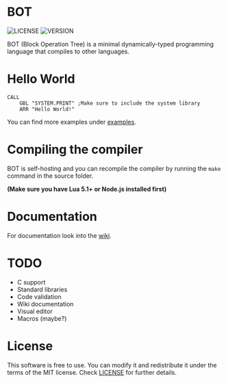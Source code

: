 # BOT
![LICENSE](https://img.shields.io/badge/LICENSE-MIT-green.svg) ![VERSION](https://img.shields.io/badge/VERSION-11-blue)

BOT (Block Operation Tree) is a minimal dynamically-typed programming language that compiles to other languages.
# Hello World
```
CALL
	GBL "SYSTEM.PRINT" ;Make sure to include the system library
	ARR "Hello World!"
```
You can find more examples under [examples](examples).
# Compiling the compiler
BOT is self-hosting and you can recompile the compiler by running the ``make`` command in the source folder.

**(Make sure you have Lua 5.1+ or Node.js installed first)**
# Documentation
For documentation look into the [wiki](https://github.com/ShoesForClues/BOT/wiki).
# TODO
- C support
- Standard libraries
- Code validation
- Wiki documentation
- Visual editor
- Macros (maybe?)
# License
This software is free to use. You can modify it and redistribute it under the terms of the 
MIT license. Check [LICENSE](LICENSE) for further details.
